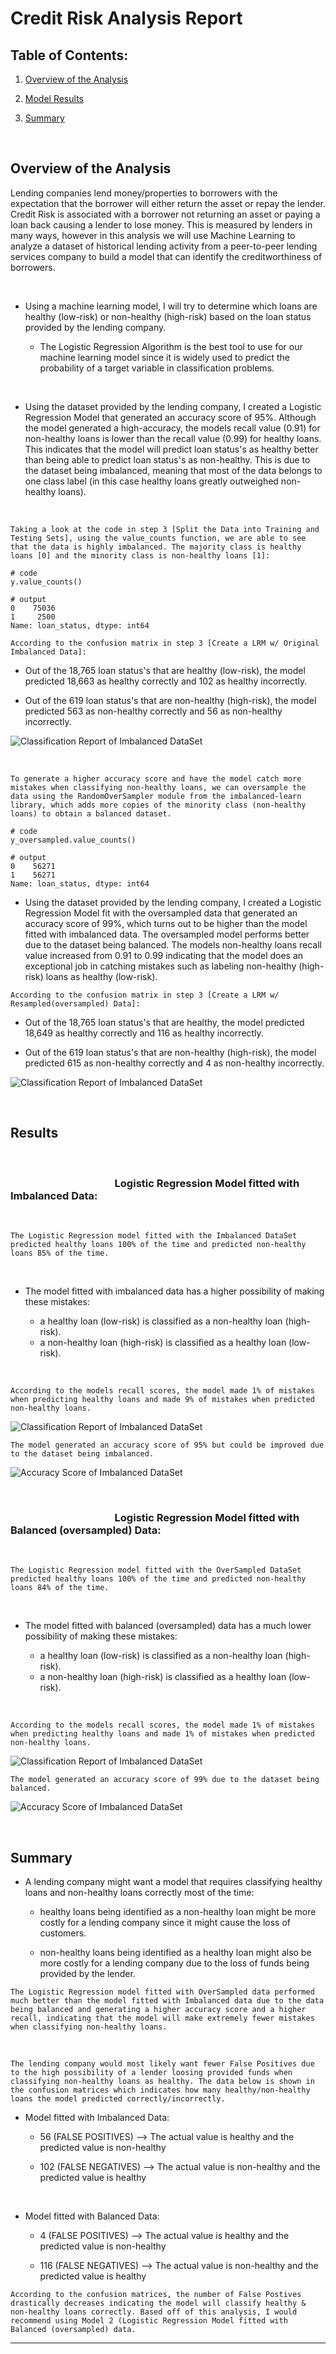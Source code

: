 # Credit Risk Analysis Report

## Table of Contents: 

1. [Overview of the Analysis](#overview-of-the-analysis)

2. [Model Results](#results)

3. [Summary](#summary)

</br>

## **Overview of the Analysis**

Lending companies lend money/properties to borrowers with the expectation that the borrower will either return the asset or repay the lender. Credit Risk is associated with a borrower not returning an asset or paying a loan back causing a lender to lose money. This is measured by lenders in many ways, however in this analysis we will use Machine Learning to analyze a dataset of historical lending activity from a peer-to-peer lending services company to build a model that can identify the creditworthiness of borrowers. 

</br>

* Using a machine learning model, I will try to determine which loans are healthy (low-risk) or non-healthy (high-risk) based on the loan status provided by the lending company. 

  * The Logistic Regression Algorithm is the best tool to use for our machine learning model since it is widely used to predict the probability of a target variable in classification problems.  

</br>

* Using the dataset provided by the lending company, I created a Logistic Regression Model that generated an accuracy score of 95%. Although the model generated a high-accuracy, the models recall value (0.91) for non-healthy loans is lower than the recall value (0.99) for healthy loans. This indicates that the model will predict loan status's as healthy better than being able to predict loan status's as non-healthy. This is due to the dataset being imbalanced, meaning that most of the data belongs to one class label (in this case healthy loans greatly outweighed non-healthy loans).

</br>

`Taking a look at the code in step 3 [Split the Data into Training and Testing Sets], using the value_counts function, we are able to see that the data is highly imbalanced. The majority class is healthy loans [0] and the minority class is non-healthy loans [1]:`

```
# code
y.value_counts()

# output
0    75036
1     2500
Name: loan_status, dtype: int64
```

`According to the confusion matrix in step 3 [Create a LRM w/ Original Imbalanced Data]:`

* Out of the 18,765 loan status's that are healthy (low-risk), the model predicted 18,663 as 
   healthy correctly and 102 as healthy incorrectly. 

* Out of the 619 loan status's that are non-healthy (high-risk), the model 
   predicted 563 as non-healthy correctly and 56 as non-healthy incorrectly.

![Classification Report of Imbalanced DataSet](/Images/confusion_matrix_imbalanced_df.png)

</br>

`To generate a higher accuracy score and have the model catch more mistakes when classifying non-healthy loans, we can oversample the data using the RandomOverSampler module from the imbalanced-learn library, which adds more copies of the minority class (non-healthy loans) to obtain a balanced dataset.`

```
# code
y_oversampled.value_counts()

# output
0    56271
1    56271
Name: loan_status, dtype: int64
```

  * Using the dataset provided by the lending company, I created a Logistic Regression Model fit with the oversampled data that generated an accuracy score of 99%, which turns out to be higher than the model fitted with imbalanced data. The oversampled model performs better due to the dataset being balanced. The models non-healthy loans recall value increased from 0.91 to 0.99 indicating that the model does an exceptional job in catching mistakes such as labeling non-healthy (high-risk) loans as healthy (low-risk).

`According to the confusion matrix in step 3 [Create a LRM w/ Resampled(oversampled) Data]:`

* Out of the 18,765 loan status's that are healthy, the model predicted 18,649 as 
   healthy correctly and 116 as healthy incorrectly. 

* Out of the 619 loan status's that are non-healthy (high-risk), the model 
   predicted 615 as non-healthy correctly and 4 as non-healthy incorrectly.

![Classification Report of Imbalanced DataSet](/Images/confusion_matrix_balanced_df.png)

</br>

## **Results**

</br>

### &nbsp;&nbsp;&nbsp;&nbsp;&nbsp;&nbsp;&nbsp;&nbsp;&nbsp;&nbsp;&nbsp;&nbsp;&nbsp;&nbsp;&nbsp;&nbsp;&nbsp;&nbsp;&nbsp;&nbsp;&nbsp;&nbsp;&nbsp;&nbsp;&nbsp;&nbsp;&nbsp;&nbsp;&nbsp;&nbsp;&nbsp;&nbsp;&nbsp;&nbsp;&nbsp;&nbsp;&nbsp;&nbsp;&nbsp;&nbsp;&nbsp;&nbsp;&nbsp;Logistic Regression Model fitted with Imbalanced Data: 

</br>

`The Logistic Regression model fitted with the Imbalanced DataSet predicted healthy loans 100% of the time and predicted non-healthy loans 85% of the time.`

</br>

* The model fitted with imbalanced data has a higher possibility of making these mistakes: 

  * a healthy loan (low-risk) is classified as a non-healthy loan (high-risk).
  * a non-healthy loan (high-risk) is classified as a healthy loan (low-risk).

</br>

`According to the models recall scores, the model made 1% of mistakes when predicting healthy loans and made 9% of mistakes when predicted non-healthy loans.`

![Classification Report of Imbalanced DataSet](/Images/classification_report_imbalanced.png)

`The model generated an accuracy score of 95% but could be improved due to the dataset being imbalanced.`

![Accuracy Score of Imbalanced DataSet](/Images/accuracy_score_imbalanced_dataset.png)

</br>

### &nbsp;&nbsp;&nbsp;&nbsp;&nbsp;&nbsp;&nbsp;&nbsp;&nbsp;&nbsp;&nbsp;&nbsp;&nbsp;&nbsp;&nbsp;&nbsp;&nbsp;&nbsp;&nbsp;&nbsp;&nbsp;&nbsp;&nbsp;&nbsp;&nbsp;&nbsp;&nbsp;&nbsp;&nbsp;&nbsp;&nbsp;&nbsp;&nbsp;&nbsp;&nbsp;&nbsp;&nbsp;&nbsp;&nbsp;&nbsp;&nbsp;&nbsp;&nbsp;Logistic Regression Model fitted with Balanced (oversampled) Data:

</br>

`The Logistic Regression model fitted with the OverSampled DataSet predicted healthy loans 100% of the time and predicted non-healthy loans 84% of the time.`

</br>

* The model fitted with balanced (oversampled) data has a much lower possibility of making these mistakes: 

  * a healthy loan (low-risk) is classified as a non-healthy loan (high-risk).
  * a non-healthy loan (high-risk) is classified as a healthy loan (low-risk).

</br>

`According to the models recall scores, the model made 1% of mistakes when predicting healthy loans and made 1% of mistakes when predicted non-healthy loans.`

![Classification Report of Imbalanced DataSet](/Images/classification_report_balanced.png)

`The model generated an accuracy score of 99% due to the dataset being balanced.`

![Accuracy Score of Imbalanced DataSet](/Images/accuracy_score_balanced_dataset.png)

</br>

## **Summary**

* A lending company might want a model that requires classifying healthy loans and non-healthy loans correctly most of the time: 

    * healthy loans being identified as a non-healthy loan might be more costly for a lending company since it might cause the loss of customers. 
  
    * non-healthy loans being identified as a healthy loan might also be more costly for a lending company due to the loss of funds being provided by the lender.

`The Logistic Regression model fitted with OverSampled data performed much better than the model fitted with Imbalanced data due to the data being balanced and generating a higher accuracy score and a higher recall, indicating that the model will make extremely fewer mistakes when classifying non-healthy loans.`

</br>

`The lending company would most likely want fewer False Positives due to the high possibility of a lender loosing provided funds when classifying non-healthy loans as healthy. The data below is shown in the confusion matrices which indicates how many healthy/non-healthy loans the model predicted correctly/incorrectly.`

* Model fitted with Imbalanced Data: 
  
  * 56 (FALSE POSITIVES) --> The actual value is healthy and the predicted value is non-healthy 


  * 102 (FALSE NEGATIVES) --> The actual value is non-healthy and the predicted value is healthy

</br>

* Model fitted with Balanced Data: 
  
  * 4 (FALSE POSITIVES) --> The actual value is healthy and the predicted value is non-healthy 


  * 116 (FALSE NEGATIVES) --> The actual value is non-healthy and the predicted value is healthy
  
`According to the confusion matrices, the number of False Postives drastically decreases indicating the model will classify healthy & non-healthy loans correctly. Based off of this analysis, I would recommend using Model 2 (Logistic Regression Model fitted with Balanced (oversampled) data.`

---
